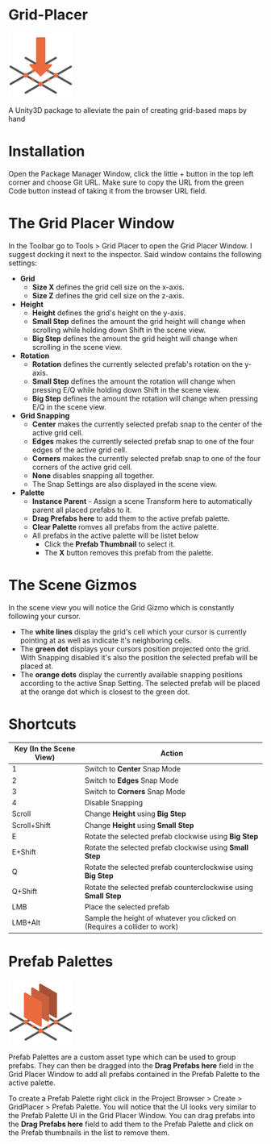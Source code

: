 # Grid-Placer
![Grid Placer Logo](/Resources/Icon_LightMode.png)

A Unity3D package to alleviate the pain of creating grid-based maps by hand

# Installation
Open the Package Manager Window, click the little + button in the top left corner and choose Git URL.
Make sure to copy the URL from the green Code button instead of taking it from the browser URL field.

# The Grid Placer Window
In the Toolbar go to Tools > Grid Placer to open the Grid Placer Window. I suggest docking it next to the inspector.
Said window contains the following settings:
* **Grid**
  * **Size X** defines the grid cell size on the x-axis.
  * **Size Z** defines the grid cell size on the z-axis.
* **Height**
  * **Height** defines the grid's height on the y-axis.
  * **Small Step** defines the amount the grid height will change when scrolling while holding down Shift in the scene view.
  * **Big Step** defines the amount the grid height will change when scrolling in the scene view.
* **Rotation**
  * **Rotation** defines the currently selected prefab's rotation on the y-axis.
  * **Small Step** defines the amount the rotation will change when pressing E/Q while holding down Shift in the scene view.
  * **Big Step** defines the amount the rotation will change when pressing E/Q in the scene view.
* **Grid Snapping**
  * **Center** makes the currently selected prefab snap to the center of the active grid cell.
  * **Edges** makes the currently selected prefab snap to one of the four edges of the active grid cell.
  * **Corners** makes the currently selected prefab snap to one of the four corners of the active grid cell.
  * **None** disables snapping all together.
  * The Snap Settings are also displayed in the scene view.
* **Palette**
  * **Instance Parent** - Assign a scene Transform here to automatically parent all placed prefabs to it.
  * **Drag Prefabs here** to add them to the active prefab palette.
  * **Clear Palette** romves all prefabs from the active palette.
  * All prefabs in the active palette will be listet below
    * Click the **Prefab Thumbnail** to select it.
    * The **X** button removes this prefab from the palette.

# The Scene Gizmos
In the scene view you will notice the Grid Gizmo which is constantly following your cursor.
* The **white lines** display the grid's cell which your cursor is currently pointing at as well as indicate it's neighboring cells.
* The **green dot** displays your cursors position projected onto the grid. With Snapping disabled it's also the position the selected prefab will be placed at.
* The **orange dots** display the currently available snapping positions according to the active Snap Setting. The selected prefab will be placed at the orange dot which is closest to the green dot.

# Shortcuts
Key (In the Scene View) | Action
----|-------
1 | Switch to **Center** Snap Mode
2 | Switch to **Edges** Snap Mode
3 | Switch to **Corners** Snap Mode
4 | Disable Snapping
Scroll | Change **Height** using **Big Step**
Scroll+Shift | Change **Height** using **Small Step**
E | Rotate the selected prefab clockwise using **Big Step**
E+Shift | Rotate the selected prefab clockwise using **Small Step**
Q | Rotate the selected prefab counterclockwise using **Big Step**
Q+Shift | Rotate the selected prefab counterclockwise using **Small Step**
LMB | Place the selected prefab
LMB+Alt | Sample the height of whatever you clicked on (Requires a collider to work)

# Prefab Palettes
![Prefab Palette Icon](/Icons/PrefabPalette.png)

Prefab Palettes are a custom asset type which can be used to group prefabs. They can then be dragged into the **Drag Prefabs here** field in the Grid Placer Window to add all prefabs contained in the Prefab Palette to the active palette.

To create a Prefab Palette right click in the Project Browser > Create > GridPlacer > Prefab Palette.
You will notice that the UI looks very similar to the Prefab Palette UI in the Grid Placer Window.
You can drag prefabs into the **Drag Prefabs here** field to add them to the Prefab Palette and click on the Prefab thumbnails in the list to remove them.
